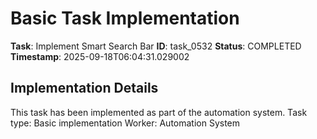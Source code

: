 # Basic Task Implementation

**Task**: Implement Smart Search Bar
**ID**: task_0532
**Status**: COMPLETED
**Timestamp**: 2025-09-18T06:04:31.029002

## Implementation Details

This task has been implemented as part of the automation system.
Task type: Basic implementation
Worker: Automation System
